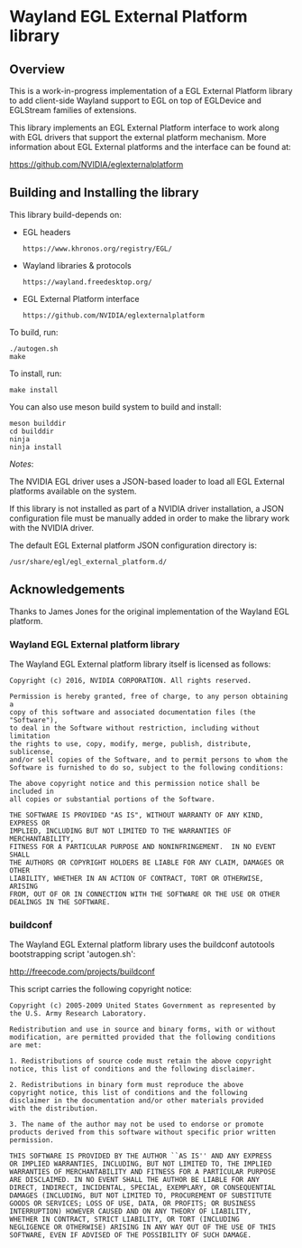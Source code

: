 Wayland EGL External Platform library
=====================================

Overview
--------

This is a work-in-progress implementation of a EGL External Platform library to
add client-side Wayland support to EGL on top of EGLDevice and EGLStream
families of extensions.

This library implements an EGL External Platform interface to work along with
EGL drivers that support the external platform mechanism. More information
about EGL External platforms and the interface can be found at:

https://github.com/NVIDIA/eglexternalplatform


Building and Installing the library
-----------------------------------

This library build-depends on:

 * EGL headers

       https://www.khronos.org/registry/EGL/

 * Wayland libraries & protocols

       https://wayland.freedesktop.org/

 * EGL External Platform interface

       https://github.com/NVIDIA/eglexternalplatform


To build, run:

    ./autogen.sh
    make


To install, run:

    make install


You can also use meson build system to build and install:

    meson builddir
    cd builddir
    ninja
    ninja install


*Notes*:

The NVIDIA EGL driver uses a JSON-based loader to load all EGL External
platforms available on the system.

If this library is not installed as part of a NVIDIA driver installation,
a JSON configuration file must be manually added in order to make the
library work with the NVIDIA driver.

The default EGL External platform JSON configuration directory is:

  `/usr/share/egl/egl_external_platform.d/`


Acknowledgements
----------------

Thanks to James Jones for the original implementation of the Wayland EGL
platform.


### Wayland EGL External platform library ###

The Wayland EGL External platform library itself is licensed as follows:

    Copyright (c) 2016, NVIDIA CORPORATION. All rights reserved.

    Permission is hereby granted, free of charge, to any person obtaining a
    copy of this software and associated documentation files (the "Software"),
    to deal in the Software without restriction, including without limitation
    the rights to use, copy, modify, merge, publish, distribute, sublicense,
    and/or sell copies of the Software, and to permit persons to whom the
    Software is furnished to do so, subject to the following conditions:

    The above copyright notice and this permission notice shall be included in
    all copies or substantial portions of the Software.

    THE SOFTWARE IS PROVIDED "AS IS", WITHOUT WARRANTY OF ANY KIND, EXPRESS OR
    IMPLIED, INCLUDING BUT NOT LIMITED TO THE WARRANTIES OF MERCHANTABILITY,
    FITNESS FOR A PARTICULAR PURPOSE AND NONINFRINGEMENT.  IN NO EVENT SHALL
    THE AUTHORS OR COPYRIGHT HOLDERS BE LIABLE FOR ANY CLAIM, DAMAGES OR OTHER
    LIABILITY, WHETHER IN AN ACTION OF CONTRACT, TORT OR OTHERWISE, ARISING
    FROM, OUT OF OR IN CONNECTION WITH THE SOFTWARE OR THE USE OR OTHER
    DEALINGS IN THE SOFTWARE.


### buildconf ###

The Wayland EGL External platform library uses the buildconf autotools
bootstrapping script 'autogen.sh':

http://freecode.com/projects/buildconf

This script carries the following copyright notice:

    Copyright (c) 2005-2009 United States Government as represented by
    the U.S. Army Research Laboratory.

    Redistribution and use in source and binary forms, with or without
    modification, are permitted provided that the following conditions
    are met:

    1. Redistributions of source code must retain the above copyright
    notice, this list of conditions and the following disclaimer.

    2. Redistributions in binary form must reproduce the above
    copyright notice, this list of conditions and the following
    disclaimer in the documentation and/or other materials provided
    with the distribution.

    3. The name of the author may not be used to endorse or promote
    products derived from this software without specific prior written
    permission.

    THIS SOFTWARE IS PROVIDED BY THE AUTHOR ``AS IS'' AND ANY EXPRESS
    OR IMPLIED WARRANTIES, INCLUDING, BUT NOT LIMITED TO, THE IMPLIED
    WARRANTIES OF MERCHANTABILITY AND FITNESS FOR A PARTICULAR PURPOSE
    ARE DISCLAIMED. IN NO EVENT SHALL THE AUTHOR BE LIABLE FOR ANY
    DIRECT, INDIRECT, INCIDENTAL, SPECIAL, EXEMPLARY, OR CONSEQUENTIAL
    DAMAGES (INCLUDING, BUT NOT LIMITED TO, PROCUREMENT OF SUBSTITUTE
    GOODS OR SERVICES; LOSS OF USE, DATA, OR PROFITS; OR BUSINESS
    INTERRUPTION) HOWEVER CAUSED AND ON ANY THEORY OF LIABILITY,
    WHETHER IN CONTRACT, STRICT LIABILITY, OR TORT (INCLUDING
    NEGLIGENCE OR OTHERWISE) ARISING IN ANY WAY OUT OF THE USE OF THIS
    SOFTWARE, EVEN IF ADVISED OF THE POSSIBILITY OF SUCH DAMAGE.
